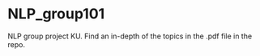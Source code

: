 # NLP_group101
 NLP group project KU.
 Find an in-depth of the topics in the .pdf file in the repo.
